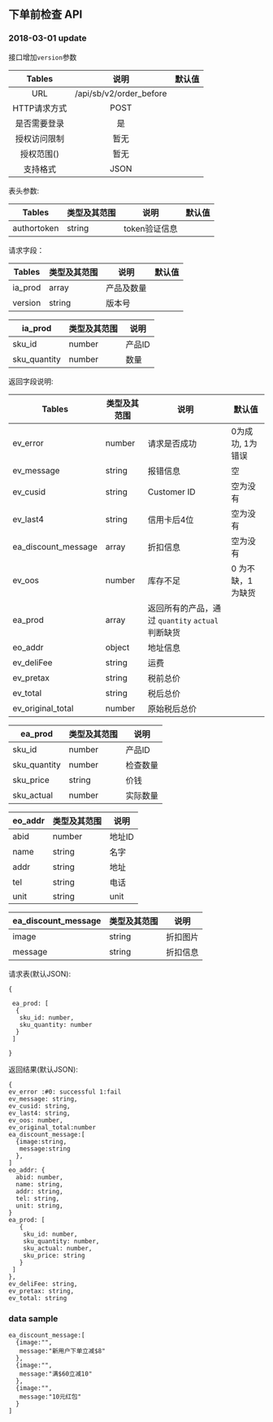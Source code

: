 ##  下单前检查 API

### 2018-03-01 update

接口增加`version`参数

|  Tables  |           说明            | 默认值  |
| :------: | :---------------------: | :--: |
|   URL    | /api/sb/v2/order_before |      |
| HTTP请求方式 |          POST           |      |
|  是否需要登录  |            是            |      |
|  授权访问限制  |           暂无            |      |
|  授权范围()  |           暂无            |      |
|   支持格式   |          JSON           |      |


表头参数:

| Tables      | 类型及其范围 | 说明        | 默认值  |
| ----------- | ------ | --------- | ---- |
| authortoken | string | token验证信息 |      |


请求字段：

| Tables  | 类型及其范围 | 说明    | 默认值  |
| ------- | ------ | ----- | ---- |
| ia_prod | array  | 产品及数量 |      |
| version | string  | 版本号 |      |

| ia_prod  | 类型及其范围 | 说明   |
| -------- | ------ | ---- |
| sku_id   | number | 产品ID |
| sku_quantity | number | 数量   |


返回字段说明:

| Tables     | 类型及其范围 | 说明          | 默认值        |
| ---------- | ------ | ----------- | ---------- |
| ev_error   | number | 请求是否成功      | 0为成功, 1为错误 |
| ev_message | string | 报错信息        | 空          |
| ev_cusid   | string | Customer ID | 空为没有       |
| ev_last4   | string | 信用卡后4位      | 空为没有       |
| ea_discount_message| array | 折扣信息      | 空为没有       |
| ev_oos     | number | 库存不足        | 0 为不缺，1为缺货 |
| ea_prod    | array  | 返回所有的产品，通过 `quantity` `actual` 判断缺货        |           |
| eo_addr    | object | 地址信息        |            |
| ev_deliFee | string | 运费          |            |
| ev_pretax  | string | 税前总价        |            |
| ev_total   | string | 税后总价        |            |
| ev_original_total | number | 原始税后总价      |        |

| ea_prod  | 类型及其范围 | 说明   |
| -------- | ------ | ---- |
| sku_id   | number | 产品ID |
| sku_quantity | number | 检查数量 |
| sku_price    | string | 价钱   |
| sku_actual   | number | 实际数量 |

| eo_addr | 类型及其范围 | 说明   |
| ------- | ------ | ---- |
| abid    | number | 地址ID |
| name    | string | 名字   |
| addr    | string | 地址   |
| tel     | string | 电话   |
| unit    | string | unit |

| ea_discount_message | 类型及其范围 | 说明   |
| ------- | ------ | ---- |
| image    | string | 折扣图片 |
| message    | string | 折扣信息 |




请求表(默认JSON):
```
{

 ea_prod: [
  {
   sku_id: number,
   sku_quantity: number
  }
 ]

}
```

返回结果(默认JSON):
```
{
ev_error :#0: successful 1:fail
ev_message: string,
ev_cusid: string,
ev_last4: string,
ev_oos: number, 
ev_original_total:number
ea_discount_message:[
  {image:string,
   message:string
  },
]
eo_addr: {
  abid: number,
  name: string,
  addr: string,
  tel: string,
  unit: string,
}
ea_prod: [
   {
    sku_id: number,
    sku_quantity: number,
    sku_actual: number,
    sku_price: string
   }
 ]
},
ev_deliFee: string,
ev_pretax: string,
ev_total: string
```
### data sample
```
ea_discount_message:[
  {image:"",
   message:"新用户下单立减$8"
  },
  {image:"",
   message:"满$60立减10"
  },
  {image:"",
   message:"10元红包"
  }
]
```
